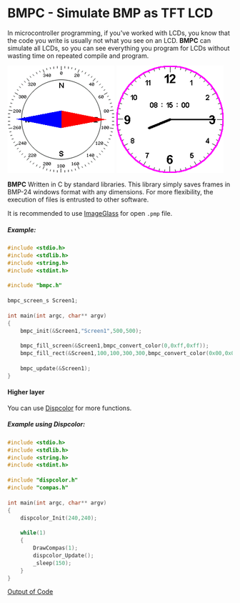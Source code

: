 # BMPC - Simulate BMP as TFT LCD 

In microcontroller programming, if you've worked with LCDs, you know that the code you write is usually not what you see on an LCD. **BMPC** can simulate all LCDs, so you can see everything you program for LCDs without wasting time on repeated compile and program.

![Compas](./img/compas.gif)        ![Clock](./img/clock.gif)

**BMPC** Written in C by standard libraries.
This library simply saves frames in BMP-24 windows format with any dimensions. For more flexibility, the execution of files is entrusted to other software. 

It is recommended to use [ImageGlass](https://imageglass.org/) for open `.pmp` file.

##### Example:

```c
#include <stdio.h>
#include <stdlib.h>
#include <string.h>
#include <stdint.h>

#include "bmpc.h"

bmpc_screen_s Screen1;

int main(int argc, char** argv)
{
    bmpc_init(&Screen1,"Screen1",500,500);
    
    bmpc_fill_screen(&Screen1,bmpc_convert_color(0,0xff,0xff));
    bmpc_fill_rect(&Screen1,100,100,300,300,bmpc_convert_color(0x00,0x00,0xff));
    
    bmpc_update(&Screen1);
}
```
#### Higher layer 

You can use [Dispcolor](https://github.com/liyanboy74/dispcolor) for more functions. 

##### Example using Dispcolor:

```c
#include <stdio.h>
#include <stdlib.h>
#include <string.h>
#include <stdint.h>

#include "dispcolor.h"
#include "compas.h"

int main(int argc, char** argv)
{
    dispcolor_Init(240,240);

    while(1)
    {
        DrawCompas(1);
        dispcolor_Update();
        _sleep(150);
    }
}
```

[Output of Code](./img/compas.gif)

